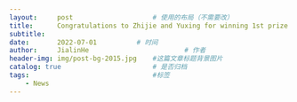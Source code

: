 ```yaml
---
layout:     post   				    # 使用的布局（不需要改）
title:      Congratulations to Zhijie and Yuxing for winning 1st prize on their Optoelectronics contest @ HITSZ and 3rd prize @ Southeast region! 				# 标题 
subtitle:   
date:       2022-07-01			# 时间
author:     JialinHe						# 作者
header-img: img/post-bg-2015.jpg 	#这篇文章标题背景图片
catalog: true 						# 是否归档
tags:								#标签
    - News
---
```


